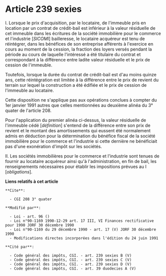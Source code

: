 # Article 239 sexies

I. Lorsque le prix d'acquisition, par le locataire, de l'immeuble pris en location par un contrat de crédit-bail est
inférieur à la valeur résiduelle de cet immeuble dans les écritures de la société immobilière pour le commerce et l'industrie
[*SICOMI*] bailleresse, le locataire acquéreur est tenu de réintégrer, dans les bénéfices de son entreprise afférents à
l'exercice en cours au moment de la cession, la fraction des loyers versés pendant la période au cours de laquelle
l'intéressé a été titulaire du contrat et correspondant à la différence entre ladite valeur résiduelle et le prix de cession
de l'immeuble.

Toutefois, lorsque la durée du contrat de crédit-bail est d'au moins quinze ans, cette réintégration est limitée à la
différence entre le prix de revient du terrain sur lequel la construction a été édifiée et le prix de cession de l'immeuble
au locataire.

Cette disposition ne s'applique pas aux opérations conclues à compter du 1er janvier 1991 autres que celles mentionnées au
deuxième alinéa du 3° quater de l'article 208.

Pour l'application du premier alinéa ci-dessus, la valeur résiduelle de l'immeuble cédé [*définition*] s'entend de la
différence entre son prix de revient et le montant des amortissements qui eussent été normalement admis en déduction pour la
détermination du bénéfice fiscal de la société immobilière pour le commerce et l'industrie si cette dernière ne bénéficiait
pas d'une exonération d'impôt sur les sociétés.

II. Les sociétés immobilières pour le commerce et l'industrie sont tenues de fournir au locataire acquéreur ainsi qu'à
l'administration, en fin de bail, les renseignements nécessaires pour établir les impositions prévues au I [*obligations*].

**Liens relatifs à cet article**

	**Cite**:

	  - CGI 208 3° quater

	**Modifié par**:

	  - Loi - art. 96 ()
	  - Loi n°90-1169 1990-12-29 art. 17 III, VI Finances rectificative pour 1990 JORF 30 décembre 1990
	  - Loi n°90-1169 du 29 décembre 1990 - art. 17 (V) JORF 30 décembre 1990
	  - Modifications directes incorporées dans l'édition du 24 juin 1991

	**Cité par**:

	  - Code général des impôts, CGI. - art. 239 sexies B (V)
	  - Code général des impôts, CGI. - art. 239 sexies C (V)
	  - Code général des impôts, CGI. - art. 239 sexies D (V)
	  - Code général des impôts, CGI. - art. 39 duodecies A (V)
